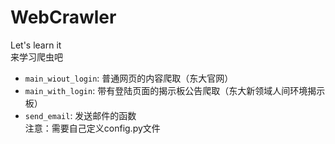 # WebCrawler
Let's learn it  
来学习爬虫吧  

- `main_wiout_login`: 普通网页的内容爬取（东大官网）
- `main_with_login`: 带有登陆页面的揭示板公告爬取（东大新领域人间环境揭示板）
- `send_email`: 发送邮件的函数  
注意：需要自己定义config.py文件
